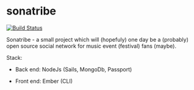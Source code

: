 # sonatribe

[![Build Status](https://travis-ci.org/wayne-o/sonatribe.svg?branch=master)](https://travis-ci.org/wayne-o/sonatribe)

Sonatribe - a small project which will (hopefuly) one day be a (probably) open source social network for music event (festival) fans (maybe).

Stack: 

- Back end: NodeJs (Sails, MongoDb, Passport)

- Front end: Ember (CLI)
